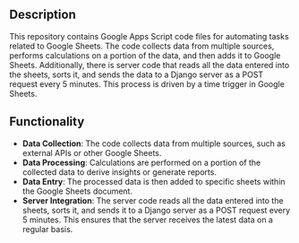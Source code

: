 ## Description

This repository contains Google Apps Script code files for automating tasks related to Google Sheets. The code collects data from multiple sources, performs calculations on a portion of the data, and then adds it to Google Sheets. Additionally, there is server code that reads all the data entered into the sheets, sorts it, and sends the data to a Django server as a POST request every 5 minutes. This process is driven by a time trigger in Google Sheets.


## Functionality

-   **Data Collection**: The code collects data from multiple sources, such as external APIs or other Google Sheets.
-   **Data Processing**: Calculations are performed on a portion of the collected data to derive insights or generate reports.
-   **Data Entry**: The processed data is then added to specific sheets within the Google Sheets document.
-   **Server Integration**: The server code reads all the data entered into the sheets, sorts it, and sends it to a Django server as a POST request every 5 minutes. This ensures that the server receives the latest data on a regular basis.
